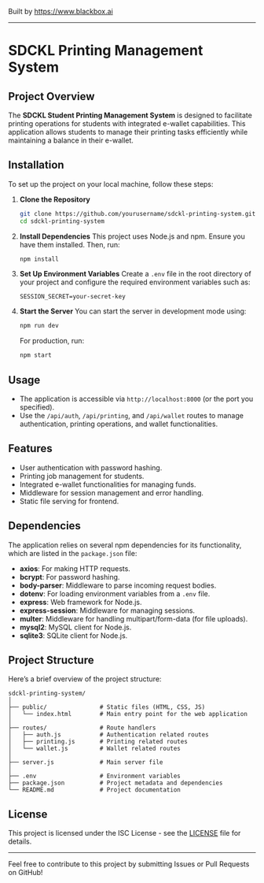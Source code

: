 
Built by https://www.blackbox.ai

---

# SDCKL Printing Management System

## Project Overview
The **SDCKL Student Printing Management System** is designed to facilitate printing operations for students with integrated e-wallet capabilities. This application allows students to manage their printing tasks efficiently while maintaining a balance in their e-wallet.

## Installation
To set up the project on your local machine, follow these steps:

1. **Clone the Repository**
   ```bash
   git clone https://github.com/yourusername/sdckl-printing-system.git
   cd sdckl-printing-system
   ```

2. **Install Dependencies**
   This project uses Node.js and npm. Ensure you have them installed. Then, run:
   ```bash
   npm install
   ```

3. **Set Up Environment Variables**
   Create a `.env` file in the root directory of your project and configure the required environment variables such as:
   ```
   SESSION_SECRET=your-secret-key
   ```

4. **Start the Server**
   You can start the server in development mode using:
   ```bash
   npm run dev
   ```
   For production, run:
   ```bash
   npm start
   ```

## Usage
- The application is accessible via `http://localhost:8000` (or the port you specified).
- Use the `/api/auth`, `/api/printing`, and `/api/wallet` routes to manage authentication, printing operations, and wallet functionalities.

## Features
- User authentication with password hashing.
- Printing job management for students.
- Integrated e-wallet functionalities for managing funds.
- Middleware for session management and error handling.
- Static file serving for frontend.

## Dependencies
The application relies on several npm dependencies for its functionality, which are listed in the `package.json` file:
- **axios**: For making HTTP requests.
- **bcrypt**: For password hashing.
- **body-parser**: Middleware to parse incoming request bodies.
- **dotenv**: For loading environment variables from a `.env` file.
- **express**: Web framework for Node.js.
- **express-session**: Middleware for managing sessions.
- **multer**: Middleware for handling multipart/form-data (for file uploads).
- **mysql2**: MySQL client for Node.js.
- **sqlite3**: SQLite client for Node.js.

## Project Structure
Here’s a brief overview of the project structure:

```
sdckl-printing-system/
│
├── public/               # Static files (HTML, CSS, JS)
│   └── index.html        # Main entry point for the web application
│
├── routes/               # Route handlers
│   ├── auth.js           # Authentication related routes
│   ├── printing.js       # Printing related routes
│   └── wallet.js         # Wallet related routes
│
├── server.js             # Main server file
│
├── .env                  # Environment variables
├── package.json          # Project metadata and dependencies
└── README.md             # Project documentation
```

## License
This project is licensed under the ISC License - see the [LICENSE](LICENSE) file for details.

---

Feel free to contribute to this project by submitting Issues or Pull Requests on GitHub!